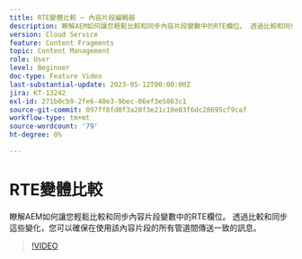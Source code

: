 ```yaml
---
title: RTE變體比較 — 內容片段編輯器
description: 瞭解AEM如何讓您輕鬆比較和同步內容片段變數中的RTE欄位。 透過比較和同步這些變化，您可以確保在使用該內容片段的所有管道間傳送一致的訊息。
version: Cloud Service
feature: Content Fragments
topic: Content Management
role: User
level: Beginner
doc-type: Feature Video
last-substantial-update: 2023-05-12T00:00:00Z
jira: KT-13242
exl-id: 271b0cb9-2fe6-40e3-9bec-06ef3e5863c1
source-git-commit: 097ff8fd0f3a28f3e21c10e03f6dc28695cf9caf
workflow-type: tm+mt
source-wordcount: '79'
ht-degree: 0%

---
```


# RTE變體比較

瞭解AEM如何讓您輕鬆比較和同步內容片段變數中的RTE欄位。 透過比較和同步這些變化，您可以確保在使用該內容片段的所有管道間傳送一致的訊息。

>[!VIDEO](https://video.tv.adobe.com/v/3419314/?learn=on)
